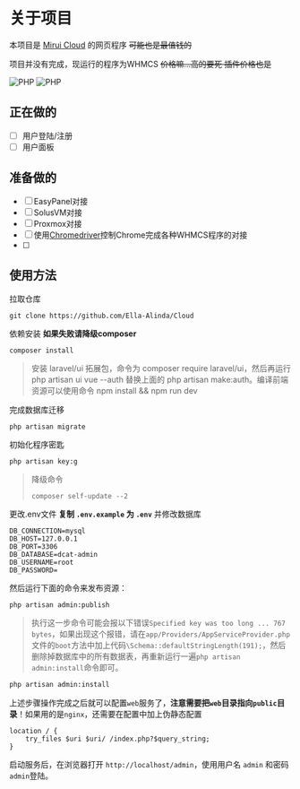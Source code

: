 # 关于项目
本项目是 [Mirui Cloud](https://mirui.cyou/) 的网页程序 ~~可能也是最值钱的~~

项目并没有完成，现运行的程序为WHMCS ~~价格嘛...高的要死 插件价格也是~~

![PHP](https://badgen.net/badge/版本/测试版/red)
![PHP](https://badgen.net/badge/PHP/7.3+/orange)

## 正在做的
- [ ] 用户登陆/注册
- [ ] 用户面板
 
## 准备做的
- [ ] EasyPanel对接
- [ ] SolusVM对接
- [ ] Proxmox对接
- [ ] 使用[Chromedriver](https://chromedriver.chromium.org/downloads)控制Chrome完成各种WHMCS程序的对接
- [ ] 
## 使用方法

拉取仓库

```
git clone https://github.com/Ella-Alinda/Cloud
```

依赖安装 **如果失败请降级composer**  
```
composer install 
```
> 安装 laravel/ui 拓展包，命令为 composer require laravel/ui，然后再运行 php artisan ui vue --auth 替换上面的 php artisan make:auth。编译前端资源可以使用命令 npm install && npm run dev

完成数据库迁移
```
php artisan migrate
```

初始化程序密匙
```
php artisan key:g
```

> 降级命令
> ```
> composer self-update --2
> ```

更改.env文件 **复制 `.env.example` 为 `.env`** 并修改数据库

```dotenv
DB_CONNECTION=mysql
DB_HOST=127.0.0.1
DB_PORT=3306
DB_DATABASE=dcat-admin
DB_USERNAME=root
DB_PASSWORD=
```

然后运行下面的命令来发布资源：

```bash
php artisan admin:publish
```
> 执行这一步命令可能会报以下错误`Specified key was too long ... 767 bytes`，如果出现这个报错，请在`app/Providers/AppServiceProvider.php`文件的`boot`方法中加上代码`\Schema::defaultStringLength(191);`，然后删除掉数据库中的所有数据表，再重新运行一遍`php artisan admin:install`命令即可。

```bash
php artisan admin:install
```

上述步骤操作完成之后就可以配置`web`服务了，**注意需要把`web`目录指向`public`目录**！如果用的是`nginx`，还需要在配置中加上伪静态配置
```dotenv
location / {
	try_files $uri $uri/ /index.php?$query_string;
}
```

启动服务后，在浏览器打开 `http://localhost/admin`，使用用户名 `admin` 和密码 `admin`登陆。